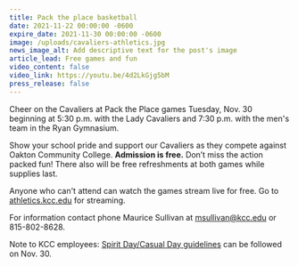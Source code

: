 ```yaml
---
title: Pack the place basketball
date: 2021-11-22 00:00:00 -0600
expire_date: 2021-11-30 00:00:00 -0600
image: /uploads/cavaliers-athletics.jpg
news_image_alt: Add descriptive text for the post's image
article_lead: Free games and fun
video_content: false
video_link: https://youtu.be/4d2LkGjg5bM
press_release: false
---
```

Cheer on the Cavaliers at Pack the Place games Tuesday, Nov. 30 beginning at 5:30 p.m. with the Lady Cavaliers and 7:30 p.m. with the men's team in the Ryan Gymnasium.

Show your school pride and support our Cavaliers as they compete against Oakton Community College.&nbsp;**Admission is free.** Don’t miss the action packed fun\! There also will be free refreshments at both games while supplies last.

Anyone who can't attend can watch the games stream live for free. Go to [athletics.kcc.edu](https://athletics.kcc.edu) for streaming.

For information contact phone Maurice Sullivan at [msullivan@kcc.edu](mailto:msullivan@kcc.edu) or 815-802-8628.&nbsp;

Note to KCC employees: [Spirit Day/Casual Day guidelines](/uploads/pdf/CasualDayGuidelines-for-employees.pdf) can be followed on Nov. 30.
